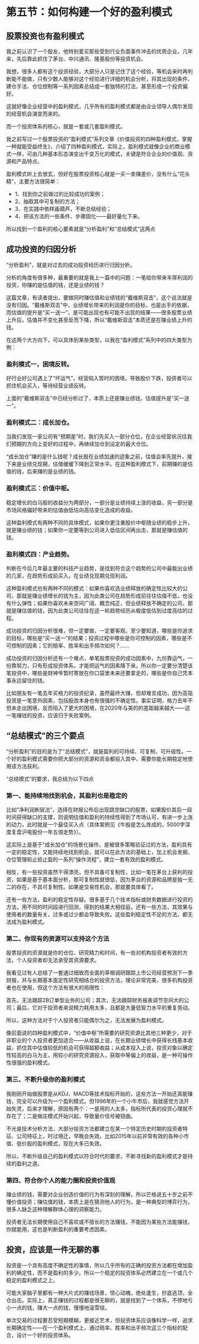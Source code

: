 # 第五节：如何构建一个好的盈利模式

## 股票投资也有盈利模式


我之前认识了一个股友，他特别爱买那些受到行业负面事件冲击的优质企业。几年来，先后靠此抓住了茅台、中兴通讯、隆基股份等投资机会。

我想，很多人都有这个投资经验，大部分人只是记住了这个经验，等机会来时再判断能不能做，只有少数人能够对这个经验进行详细的机会分析，将其出现的条件、建仓手法、仓位控制等一系列因素总结成一套独特的打法，甚至形成一个投资偏好。

这就好像企业经营中的盈利模式，几乎所有的盈利模式都是由企业领导人偶尔发现的经营机会演变而来的。

而一个投资体系的核心，就是一套或几套盈利模式。

我之前写过一个股票投资的“盈利模式”系列文章《价值投资的四种盈利模式，掌握一种就能受益终生》，介绍了四种盈利模式，实际上，盈利模式就像企业的商业模式一样，可由几种基本形态演变出千变万化的模式，关键是符合企业的价值观、资源和产品特点。

盈利模式听上去很玄，但好在股票投资核心就是一买一卖赚差价，没有什么“花头精”，主要方法很简单：

- 1、找到你之前做过的比较成功的案例；
- 2、抽取其中可复制的方法；
- 3、在实践中依样画葫芦，不断总结经验；
- 4、把该方法的一些条件、步骤固化——最好量化下来。

所以找到一个盈利的核心要素就是“分析盈利”和“总结模式”这两点

## 成功投资的归因分析

“分析盈利”，就是对过去的成功投资经历进行归因分析。

分析的角度有很多种，最重要的就是我上一篇中的问题：一笔给你带来丰厚利润的投资，你赚的是估值的钱，还是业绩的钱？

这篇文章，有读者提出，要做同时赚估值和业绩钱的“戴维斯双击”，这个说法就是没有归因。“戴维斯双击”中，业绩增长带来的利润是你的目标，也是出手的依据，而估值的提升是“买一送一”，是可能出现也有可能不出现的结果——很多股票业绩上升后，估值并不变化甚至反而下降，所以“戴维斯双击”本质还是在赚业绩上升的钱。

在这两个大方向下，可以具体到某些类型，以我在“盈利模式”系列中的四大类型为例：

### 盈利模式一，困境反转。

好行业好公司遇上了“坏运气”，经营陷入暂时的困境，导致股价下跌，投资者可以抓住机会买入，等待经营业绩反转。

上面的“戴维斯双击”中已经分析过了，本质上还是赚业绩钱，估值提升是“买一送一”。

### 盈利模式二：成长加仓。

当我们发现一家公司有“预期差”时，我们先买入一部分仓位，在企业经营状况往我们预期的方向上变好的过程中，再继续加仓到设定的最大仓位。

“成长加仓”赚的是什么钱呢？成长股在业绩加速的迹象之前，估值会率先提升，接下来是业绩兑现期，估值缓缓下降到正常水平。在这种盈利模式下，前期赚的是估值的钱，后来赚的是业绩的钱。

### 盈利模式三：价值中枢。

稳定增长的白马股的收益分为两部分，一部分是业绩持续上涨的收益，另一部分是市场风格偏好带来的估值由低估向高估变化造成的收益。

这种盈利模式有两种不同的具体模式，如果你更注重股价中枢随业绩的稳步上升，就是赚业绩的钱；如果你一定要等到公司进入低估区间再出击，那就是赚估值的钱。

### 盈利模式四：产业趋势。

判断在今后几年最主要的科技产业趋势，是找到符合这个趋势的公司中最能出业绩的几家，在趋势形成前买入，在业绩兑现期兑现利润。

这种盈利模式也有两种不同的模式：如果你喜欢选业绩释放的确定性比较大的公司，那就是赚业绩增长的钱为主，因为此类公司在趋势形成前往往估值不低，也没有什么弹性；如果你喜欢未来空间广阔、概念纯正，但业绩释放不确定的公司，那就是赚估值的钱，因为此类公司往往在这一轮趋势经历从极度低估到过度高估的过程。

成功投资的归因分析很难，但一定要做，一定要客观。至少要知道，哪些是你追求的目标，哪些是“买一送一”的结果；投资过程中哪些是你可控制的因素，哪些是不可控制的因素；它的赔率、胜率和出手频次如何？……

成功投资的归因分析还有一个难点，单笔股票投资的成功因素中，九份靠运气，一份靠努力，只有形成投资体系，才能把运气的因素降下来。所以你一定要分清楚该笔投资中，哪些是财神爷暂时寄放在你口袋里未来还要拿走的，哪些是你自己凭本事永远留住的钱。

比如朋友有一笔去年买格力的投资纪录，虽然最终大赚，但却难言成功，因为高瓴投资是一笔意外因素，包括股改本身也有很强的不确定性。事实证明，格力去年不但未走出困境，反而陷入了更大的困境，在2020年与美的的差距越来越大——这一笔赚钱的投资，应该归于失败案例。

## “总结模式”的三个要点

“分析盈利”的目的是为了“总结模式”，就是盈利的可持续、可复制、可升级性。一个好的盈利模式需要你把大部分的资源和资金都投入其中，需要你能长期稳定地使用该方法获利。

“总结模式”的要求，我总结为以下四点

### 第一、能持续地找到机会，其盈利也是稳定的

比如“净利润断层法”，选择在财报公布后出现跳空缺口的股票，如果股价其后一段时间获得缺口的支撑，则说明估值和盈利的持续性得到了市场认可，有进一步上涨的动力，此时就是一个最佳买入点（具体案例见《牛股是怎么炼成的，5000字深度复盘沪电股份一年五倍走势》）。

这实际上是基于“成长加仓”的场景化操作，是被很多策略验证过的方法，盈利具有一定的稳定性，又能持续地找到机会，就可以在此方法的基础上，加上机会发掘、仓位管理和止损止盈的一系列“操作流程”，建立一套有效的盈利模式。

相反，有一些投资虽然干得漂亮，但不具备可复制性，比如一笔在茅台上获利的投资，如果是基于基本面分析，那可复制性就很低，因为茅台的资源和品牌是独一无二的存在，不具可复制性。如果是交易性机会，那就要具体看了。

还有一些方法，盈利的稳定性存疑。很多基于几个技术指标或财务数据进行投资的方法，用不同的时间段进行回测，得到的结果大相径庭。还有一些方法，其效果与使用者的数量有关，过多或过少都会导致失败。这些盈利稳定性不足的方法，都无法成为盈利模式。

### 第二、你现有的资源可以支持这个方法

股票投资的资源就是你的仓位、研究精力和时间，有一些对机构投资者有效的方法，个人投资者却无法承受其资源要求。

我看见过有人总结了一套通过细致而全面的草根调研跟踪上市公司经营预测下一季财报，并与长期基本面定性研究相结合的投资方法，理论非常完美，很多机构投资者也在使用，但这个方法有很大的局限性：

首先，无法跟踪2B订单型业务的公司；其次，无法跟踪财务报表调节空间大的公司；最后，它对于投资者来说精力耗用太多，且都是大量低智力水平的重复劳动。

所以，这种方法对于个人投资者只能偶尔为之，无法发展为盈利模式。

像前面说的四种盈利模式中，“价值中枢”所需要的研究资源比其他三种更少，对于非职业的个人投资者更加适合——从收益上说，在长期业绩增长中获得长线基本收益，抓住其中估值较低的机会可获得超额收益；从成本投入上说，投资对象以确定性较高的白马为主，用较小的研究资源投入，获取中等偏上的收益，是一种可操作性很强的盈利模式。

### 第三、不断升级你的盈利模式

我刚刚开始做股票是从KDJ、MACD等技术指标开始的，这些方法一开始还真能赚钱，完全可以升级为一个盈利模式。但1996年的一个小牛市后，我就感觉方法开始失灵，后来才理解，原因有两个：一是用的人太多，指标所代表的投资心理就不存在了；二是做庄模式开始兴起，导致量价信号被扭曲。

不光是技术分析方法，大部分投资方法都建立在某一个特定历史时期的投资者特征、公司特征上，时过境迁，早晚会失效。比如2015年以前非常有效的各种小市值、低价股的盈利模式，现在大多已失效。

所以，不断升级自己的盈利模式以符合时代的要求，不断寻找新的盈利模式才是持续的盈利之道。

### 第四、符合你个人的能力圈和投资价值观

赚业绩的钱，需要对企业创造价值的行为有深刻的理解，所以芒格说五十岁之前不懂价值投资；赚估值的钱，本质上是在猜测他人的行为，是一种典型的博弈行为，很多人缺乏这种理解群体心理的洞察能力。

投资者无法长期使用自己不喜欢或不擅长的方法赚钱，不能因为某些方法能赚钱，你就能用，这也是判断盈利的重要考虑因素。

## 投资，应该是一件无聊的事


投资是一个具有高度不确定性的事情，所以几乎所有的正确的投资方法都在增加盈利的确定性，而不是盈利的多少。所以一个稳定的投资体系必然建立在一个或几个稳定的盈利模式之上。

可能大家脑子里都有一种大片式的赚钱场景，惊心动魄，绝处逢生，抄底逃顶，全仓出击。实际上，真正赚钱的过程都是很无聊的，就是找到了一个体系，不停地亏小一点的钱，赚大一点的钱，慢慢地滚雪球。

单次交易的过程要忍受短期模糊，更接近艺术，但投资体系应该像科学一样，追求长期确定性——在一个盈利模式上，通过赔率、胜率和出手频次这三个指标的配合，设计一个好的投资体系。